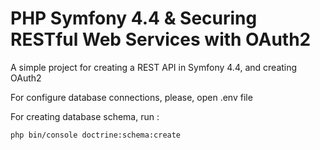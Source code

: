 # PHP Symfony 4.4 & Securing RESTful Web Services with OAuth2

A simple project for creating a REST API in Symfony 4.4, and creating OAuth2

For configure database connections, please, open .env file

For creating database schema, run :
```html
php bin/console doctrine:schema:create
```

